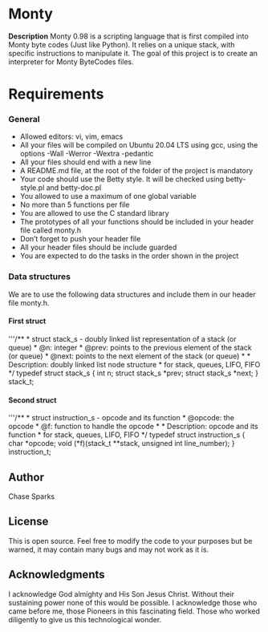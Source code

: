 # Monty

**Description**
Monty 0.98 is a scripting language that is first compiled into Monty byte codes (Just like Python). It relies on a unique stack, with specific instructions to manipulate it. The goal of this project is to create an interpreter for Monty ByteCodes files.

# Requirements
### General
- Allowed editors: vi, vim, emacs
- All your files will be compiled on Ubuntu 20.04 LTS using gcc, using the options -Wall -Werror -Wextra -pedantic
- All your files should end with a new line
- A README.md file, at the root of the folder of the project is mandatory
- Your code should use the Betty style. It will be checked using betty-style.pl and betty-doc.pl
- You allowed to use a maximum of one global variable
- No more than 5 functions per file
- You are allowed to use the C standard library
- The prototypes of all your functions should be included in your header file called monty.h
- Don’t forget to push your header file
- All your header files should be include guarded
- You are expected to do the tasks in the order shown in the project

### Data structures
We are to use the following data structures and include them in our header file monty.h.

#### First struct
'''/**
 \* struct stack_s - doubly linked list representation of a stack (or queue)
 \* @n: integer
 \* @prev: points to the previous element of the stack (or queue)
 \* @next: points to the next element of the stack (or queue)
 \*
 \* Description: doubly linked list node structure
 \* for stack, queues, LIFO, FIFO
 \*/
typedef struct stack_s
{
        int n;
        struct stack_s *prev;
        struct stack_s *next;
} stack_t;

#### Second struct

'''/**
 \* struct instruction_s - opcode and its function
 \* @opcode: the opcode
 \* @f: function to handle the opcode
 \*
 \* Description: opcode and its function
 \* for stack, queues, LIFO, FIFO
 \*/
typedef struct instruction_s
{
        char *opcode;
        void (*f)(stack_t **stack, unsigned int line_number);
} instruction_t;

## Author
Chase Sparks

## License
This is open source. Feel free to modify the code to your purposes but be warned, it may contain many bugs and may not work as it is.

## Acknowledgments
I acknowledge God almighty and His Son Jesus Christ. Without their sustaining power none of this would be possible. I acknowledge those who came before me, those Pioneers in this fascinating field. Those who worked diligently to give us this technological wonder.